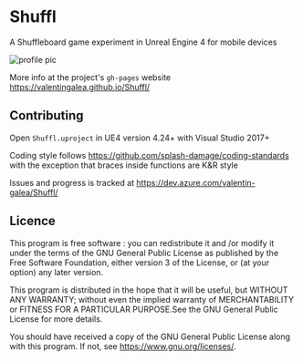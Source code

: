 # Shuffl

A Shuffleboard game experiment in Unreal Engine 4 for mobile devices

![profile pic](https://valentingalea.github.io/Shuffl/img/UE4.png)

More info at the project's `gh-pages` website https://valentingalea.github.io/Shuffl/

## Contributing

Open `Shuffl.uproject` in UE4 version 4.24+ with Visual Studio 2017+

Coding style follows https://github.com/splash-damage/coding-standards with the exception that braces inside functions are K&R style

Issues and progress is tracked at https://dev.azure.com/valentin-galea/Shuffl/

## Licence

This program is free software : you can redistribute it and /or modify
it under the terms of the GNU General Public License as published by
the Free Software Foundation, either version 3 of the License, or
(at your option) any later version.

This program is distributed in the hope that it will be useful,
but WITHOUT ANY WARRANTY; without even the implied warranty of
MERCHANTABILITY or FITNESS FOR A PARTICULAR PURPOSE.See the
GNU General Public License for more details.

You should have received a copy of the GNU General Public License
along with this program. If not, see <https://www.gnu.org/licenses/>.
